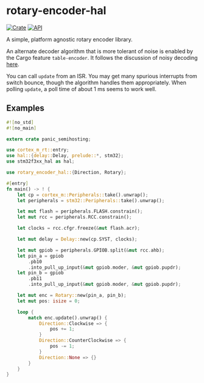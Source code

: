 # rotary-encoder-hal

[![Crate](https://img.shields.io/crates/v/rotary-encoder-hal.svg)](https://crates.io/crates/rotary-encoder-hal)
[![API](https://docs.rs/rotary-encoder-hal/badge.svg)](https://docs.rs/rotary-encoder-hal)

A simple, platform agnostic rotary encoder library.

An alternate decoder algorithm that is more tolerant of
noise is enabled by the Cargo feature `table-encoder`.  It
follows the discussion of noisy decoding
[here](https://www.best-microcontroller-projects.com/rotary-encoder.html).


You can call `update` from an ISR. You may get many spurious
interrupts from switch bounce, though the algorithm handles
them appropriately. When polling `update`, a poll time of
about 1 ms seems to work well.

## Examples

```rust
#![no_std]
#![no_main]

extern crate panic_semihosting;

use cortex_m_rt::entry;
use hal::{delay::Delay, prelude::*, stm32};
use stm32f3xx_hal as hal;

use rotary_encoder_hal::{Direction, Rotary};

#[entry]
fn main() -> ! {
    let cp = cortex_m::Peripherals::take().unwrap();
    let peripherals = stm32::Peripherals::take().unwrap();

    let mut flash = peripherals.FLASH.constrain();
    let mut rcc = peripherals.RCC.constrain();

    let clocks = rcc.cfgr.freeze(&mut flash.acr);

    let mut delay = Delay::new(cp.SYST, clocks);

    let mut gpiob = peripherals.GPIOB.split(&mut rcc.ahb);
    let pin_a = gpiob
        .pb10
        .into_pull_up_input(&mut gpiob.moder, &mut gpiob.pupdr);
    let pin_b = gpiob
        .pb11
        .into_pull_up_input(&mut gpiob.moder, &mut gpiob.pupdr);

    let mut enc = Rotary::new(pin_a, pin_b);
    let mut pos: isize = 0;

    loop {
        match enc.update().unwrap() {
            Direction::Clockwise => {
                pos += 1;
            }
            Direction::CounterClockwise => {
                pos -= 1;
            }
            Direction::None => {}
        }
    }
}
```
